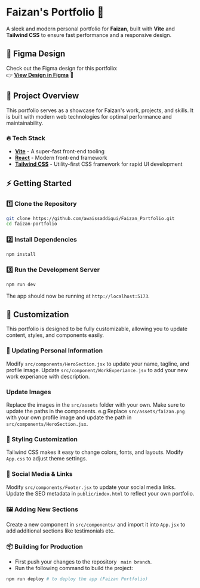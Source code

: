 # Faizan's Portfolio 🚀

A sleek and modern personal portfolio for **Faizan**, built with **Vite** and **Tailwind CSS** to ensure fast performance and a responsive design.

## 🎨 Figma Design

Check out the Figma design for this portfolio:  
👉 **[View Design in Figma](https://www.figma.com/design/TnpEHOr1B5Jghr9c1PXL7c/Untitled?node-id=0-1&t=OX4Px6psebrMLgEe-1)** 🎨

## 📌 Project Overview

This portfolio serves as a showcase for Faizan's work, projects, and skills. It is built with modern web technologies for optimal performance and maintainability.

### 🔥 Tech Stack
- **[Vite](https://vitejs.dev/)** - A super-fast front-end tooling
- **[React](https://react.dev/)** - Modern front-end framework
- **[Tailwind CSS](https://tailwindcss.com/)** - Utility-first CSS framework for rapid UI development

## ⚡ Getting Started

### 1️⃣ Clone the Repository
```sh
git clone https://github.com/awaissaddiqui/Faizan_Portfolio.git
cd faizan-portfolio
```

### 2️⃣ Install Dependencies
```sh
npm install
```

### 3️⃣ Run the Development Server
```sh
npm run dev
```

The app should now be running at `http://localhost:5173`.

## 🎨 Customization

This portfolio is designed to be fully customizable, allowing you to update content, styles, and components easily.

### 📝 Updating Personal Information

Modify `src/components/HeroSection.jsx` to update your name, tagline, and profile image.
Update `src/component/WorkExperiance.jsx` to add your new work experiance with description.

### Update Images 

Replace the images in the `src/assets` folder with your own. Make sure to update the paths in the components.
e.g Replace `src/assets/faizan.png` with your own profile image and update the path in `src/components/HeroSection.jsx`.

### 🎨 Styling Customization

Tailwind CSS makes it easy to change colors, fonts, and layouts. Modify `App.css` to adjust theme settings.


### 🔗 Social Media & Links

Modify `src/components/Footer.jsx` to update your social media links.
Update the SEO metadata in `public/index.html` to reflect your own portfolio.

### 🖼️ Adding New Sections

Create a new component in `src/components/` and import it into `App.jsx` to add additional sections like testimonials etc.


### 📦 Building for Production
- First push your changes to the repository ` main branch`.
- Run the following command to build the project:
```sh
npm run deploy # to deploy the app (Faizan Portfolio)
```






